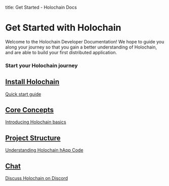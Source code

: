 title: Get Started - Holochain Docs

# Get Started with Holochain

Welcome to the Holochain Developer Documentation! We hope to guide you along your journey so that you gain a better understanding of Holochain, and are able to build your first distributed application.

### Start your Holochain journey

<div class="h-tile-container home-tiles">
	<div class="h-tile tile-hero">
		<a href="install" style="background-image:url(img/tile-1.jpg);">
			<h2>Install Holochain</h2>
			<p>Quick start guide</p>
		</a>
	</div>
	<div class="h-tile tile-hero">
		<a href="concepts" style="background-image:url(img/tile-2.jpg);">
			<h2>Core Concepts</h2>
			<p>Introducing Holochain basics</p>
		</a>
	</div>
	<div class="h-tile tile-hero">
		<a href="happ-setup" style="background-image:url(img/tile-3.jpg);">
			<h2>Project Structure</h2>
			<p>Understanding Holochain hApp Code</p>
		</a>
	</div>
	<!-- <div class="h-tile tile-hero">
		<a href="learning" style="background-image:url(img/tile-4.jpg);">
			<h2>Learning</h2>
			<p>Holochain Learning Resources</p>
		</a>
	</div> -->
	<div class="h-tile tile-hero">
		<a href="https://discord.gg/MwPvM4Vffg" style="background-image:url(img/tile-5.jpg);">
			<h2>Chat</h2>
			<p>Discuss Holochain on Discord</p>
		</a>
	</div>
	<!-- <div class="h-tile tile-hero">
		<a href="https://forum.holochain.org" style="background-image:url(img/tile-6.jpg);">
			<h2>Forum</h2>
			<p>Join the Holochain forum</p>
		</a>
	</div> -->
</div>